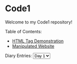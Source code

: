
# Code1 

Welcome to my Code1 repository!

Table of Contents:
* [HTML Tag Demonstration](Tags.html)
* [Manipulated Website](https://github.com/YasminZahrir/Code1/assets/173050635/ce0eb096-ade0-4f7e-a64b-85f4e36affa2)

<label for="Diary-Entries">Diary Entries:</label>
<select name="Diary-Entries" id="Diary-Entries">
    <option value="Day1"><a href="../Code1/Diary Entries/Day1">Day 1</a></option>
    <option value="Day2">Day 2</option>
</select>
